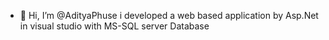 - 👋 Hi, I’m @AdityaPhuse
i developed a web based application by Asp.Net in visual studio 
with MS-SQL server Database

<!---
AdityaPhuse/AdityaPhuse is a ✨ special ✨ repository because its `README.md` (this file) appears on your GitHub profile.
You can click the Preview link to take a look at your changes.
--->
